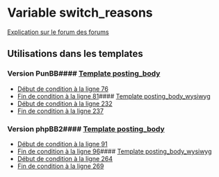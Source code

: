 # Variable switch_reasons
[Explication sur le forum des forums](http://forum.forumactif.com/t294113-listing-des-variables#switch_reasons)
## Utilisations dans les templates
### Version PunBB#### [Template posting_body](punbb/posting_body.md)
* [Début de condition à la ligne 76](../punbb/posting_body.tpl#L76)
* [Fin de condition à la ligne 81](../punbb/posting_body.tpl#L81)#### [Template posting_body_wysiwyg](punbb/posting_body_wysiwyg.md)
* [Début de condition à la ligne 232](../punbb/posting_body_wysiwyg.tpl#L232)
* [Fin de condition à la ligne 237](../punbb/posting_body_wysiwyg.tpl#L237)
### Version phpBB2#### [Template posting_body](subsilver/posting_body.md)
* [Début de condition à la ligne 91](../subsilver/posting_body.tpl#L91)
* [Fin de condition à la ligne 96](../subsilver/posting_body.tpl#L96)#### [Template posting_body_wysiwyg](subsilver/posting_body_wysiwyg.md)
* [Début de condition à la ligne 264](../subsilver/posting_body_wysiwyg.tpl#L264)
* [Fin de condition à la ligne 269](../subsilver/posting_body_wysiwyg.tpl#L269)
